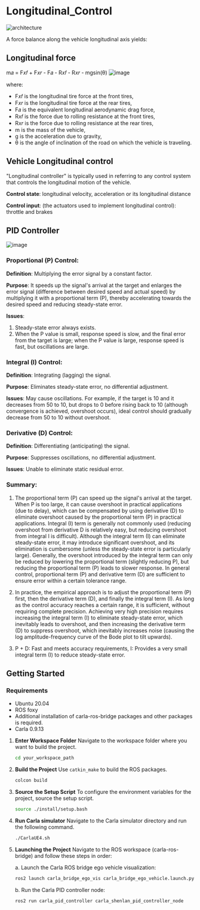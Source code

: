 # Longitudinal_Control
![architecture](https://github.com/Jay-Wang77/Longitudinal_Control/assets/137873786/cfe8b027-14c6-4522-beb7-1a88f1ed7617)

A force balance along the vehicle longitudinal axis yields:

## Longitudinal force
m𝑎 = F𝑥𝑓 + F𝑥𝑟 - F𝑎 - R𝑥𝑓 - R𝑥𝑟 - mgsin(θ)
![image](https://github.com/Jay-Wang77/Longitudinal_Control/assets/137873786/a6b5a0b3-482f-406c-b4dc-d616eed46f72)

where:
- F𝑥𝑓 is the longitudinal tire force at the front tires,
- F𝑥𝑟 is the longitudinal tire force at the rear tires,
- F𝑎 is the equivalent longitudinal aerodynamic drag force,
- R𝑥𝑓 is the force due to rolling resistance at the front tires,
- R𝑥𝑟 is the force due to rolling resistance at the rear tires,
- m is the mass of the vehicle,
- g is the acceleration due to gravity,
- θ is the angle of inclination of the road on which the vehicle is traveling.

## Vehicle Longitudinal control
"Longitudinal controller" is typically used in referring to any control system that controls the longitudinal motion of the vehicle.

**Control state**: longitudinal velocity, acceleration or its longitudinal distance

**Control input**: (the actuators used to implement longitudinal control): throttle and brakes

## PID Controller
![image](https://github.com/Jay-Wang77/Longitudinal_Control/assets/137873786/0626f643-bb7e-4079-a0b2-b3610fe115c9)


### Proportional (P) Control:
**Definition**: Multiplying the error signal by a constant factor.

**Purpose**: It speeds up the signal's arrival at the target and enlarges the error signal (difference between desired speed and actual speed) by multiplying it with a proportional term (P), thereby accelerating towards the desired speed and reducing steady-state error.

**Issues**:
1. Steady-state error always exists.
2. When the P value is small, response speed is slow, and the final error from the target is large; when the P value is large, response speed is fast, but oscillations are large.


### Integral (I) Control:
**Definition**: Integrating (lagging) the signal.

**Purpose**: Eliminates steady-state error, no differential adjustment.

**Issues**: May cause oscillations. For example, if the target is 10 and it decreases from 50 to 10, but drops to 0 before rising back to 10 (although convergence is achieved, overshoot occurs), ideal control should gradually decrease from 50 to 10 without overshoot.

### Derivative (D) Control:
**Definition**: Differentiating (anticipating) the signal.

**Purpose**: Suppresses oscillations, no differential adjustment.

**Issues**: Unable to eliminate static residual error.

### Summary:
1. The proportional term (P) can speed up the signal's arrival at the target. When P is too large, it can cause overshoot in practical applications (due to delay), which can be compensated by using derivative (D) to eliminate overshoot caused by the proportional term (P) in practical applications. Integral (I) term is generally not commonly used (reducing overshoot from derivative D is relatively easy, but reducing overshoot from integral I is difficult). Although the integral term (I) can eliminate steady-state error, it may introduce significant overshoot, and its elimination is cumbersome (unless the steady-state error is particularly large). Generally, the overshoot introduced by the integral term can only be reduced by lowering the proportional term (slightly reducing P), but reducing the proportional term (P) leads to slower response. In general control, proportional term (P) and derivative term (D) are sufficient to ensure error within a certain tolerance range.

2. In practice, the empirical approach is to adjust the proportional term (P) first, then the derivative term (D), and finally the integral term (I). As long as the control accuracy reaches a certain range, it is sufficient, without requiring complete precision. Achieving very high precision requires increasing the integral term (I) to eliminate steady-state error, which inevitably leads to overshoot, and then increasing the derivative term (D) to suppress overshoot, which inevitably increases noise (causing the log amplitude-frequency curve of the Bode plot to tilt upwards).

3. P + D: Fast and meets accuracy requirements, I: Provides a very small integral term (I) to reduce steady-state error.

## Getting Started

### Requirements
- Ubuntu 20.04
- ROS foxy
- Additional installation of carla-ros-bridge packages and other packages is required.
- Carla 0.9.13

1. **Enter Workspace Folder**
    Navigate to the workspace folder where you want to build the project.

    ```bash
    cd your_workspace_path
    ```

2. **Build the Project**
    Use `catkin_make` to build the ROS packages.

    ```bash
    colcon build
    ```

3. **Source the Setup Script**
    To configure the environment variables for the project, source the setup script.

    ```bash
    source ./install/setup.bash
    ```
4. **Run Carla simulator**
     Navigate to the Carla simulator directory and run the following command.

    ```bash
    ./CarlaUE4.sh
    ```
5. **Launching the Project**
     Navigate to the ROS workspace (carla-ros-bridge) and follow these steps in order:

    a. Launch the Carla ROS bridge ego vehicle visualization:
    ```bash
    ros2 launch carla_bridge_ego_vis carla_bridge_ego_vehicle.launch.py
    ```

    b. Run the Carla PID controller node:

    ```bash
    ros2 run carla_pid_controller carla_shenlan_pid_controller_node
    ```
